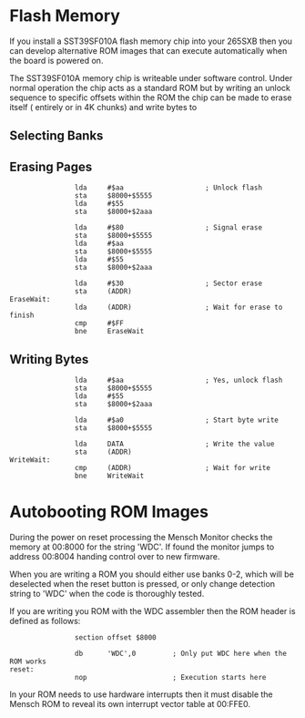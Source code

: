 # Flash Memory

If you install a SST39SF010A flash memory chip into your 265SXB then you can
develop alternative ROM images that can execute automatically when the board
is powered on.

The SST39SF010A memory chip is writeable under software control. Under normal
operation the chip acts as a standard ROM but by writing an unlock sequence
to specific offsets within the ROM the chip can be made to erase itself (
entirely or in 4K chunks) and write bytes to 

## Selecting Banks

## Erasing Pages


```
                lda     #$aa                    ; Unlock flash
                sta     $8000+$5555
                lda     #$55
                sta     $8000+$2aaa
                
                lda     #$80                    ; Signal erase
                sta     $8000+$5555
                lda     #$aa
                sta     $8000+$5555
                lda     #$55
                sta     $8000+$2aaa
                
                lda     #$30                    ; Sector erase
                sta     (ADDR)
EraseWait:
                lda     (ADDR)                  ; Wait for erase to finish
                cmp     #$FF
                bne     EraseWait
```


## Writing Bytes


```
                lda     #$aa                    ; Yes, unlock flash
                sta     $8000+$5555
                lda     #$55
                sta     $8000+$2aaa
                
                lda     #$a0                    ; Start byte write
                sta     $8000+$5555
                
                lda     DATA                    ; Write the value
                sta     (ADDR)
WriteWait:
                cmp     (ADDR)                  ; Wait for write
                bne     WriteWait
```




# Autobooting ROM Images

During the power on reset processing the Mensch Monitor checks the memory at
00:8000 for the string 'WDC'. If found the monitor jumps to address 00:8004
handing control over to new firmware.

When you are writing a ROM you should either use banks 0-2, which will be
deselected when the reset button is pressed, or only change detection string
to 'WDC' when the code is thoroughly tested.

If you are writing you ROM with the WDC assembler then the ROM header is
defined as follows:
```
                section offset $8000
                
                db      'WDC',0         ; Only put WDC here when the ROM works
reset:
                nop                     ; Execution starts here
```
In your ROM needs to use hardware interrupts then it must disable the Mensch
ROM to reveal its own interrupt vector table at 00:FFE0.
